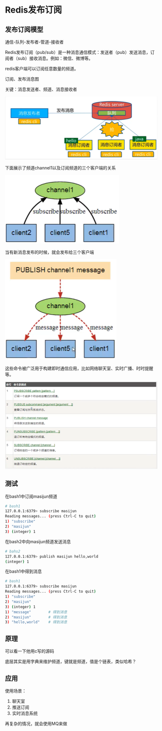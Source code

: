 # Redis发布订阅

## 发布订阅模型

通信-队列-发布者-管道-接收者

Redis发布订阅（pub/sub）是一种消息通信模式：发送者（pub）发送消息，订阅者（sub）接收消息。例如：微信、微博等。

redis客户端可以订阅任意数量的频道。

订阅、发布消息图

关键：消息发送者、频道、消息接收者

![image-20210614225438422](./imgs/10/image-20210614225438422.png)

下面展示了频道channel1以及订阅频道的三个客户端的关系

![image-20210614225540079](./imgs/10/image-20210614225540079.png)

当有新消息发布的时候，就会发布给三个客户端

![image-20210614225559714](./imgs/10/image-20210614225559714.png)

这些命令被广泛用于构建即时通信应用，比如网络聊天室、实时广播、时时提醒等。

![image-20210614225649489](./imgs/10/image-20210614225649489.png)

## 测试

在bash1中订阅masijun频道

```sh
# bash1
127.0.0.1:6379> subscribe masijun
Reading messages... (press Ctrl-C to quit)
1) "subscribe"
2) "masijun"
3) (integer) 1
```

在bash2中向masijun频道发送消息

```sh
# bahs2
127.0.0.1:6379> publish masijun hello,world
(integer) 1
```

在bash1中得到消息

```sh
# bash1
127.0.0.1:6379> subscribe masijun
Reading messages... (press Ctrl-C to quit)
1) "subscribe"
2) "masijun"
3) (integer) 1
1) "message"        # 得到消息
2) "masijun"        # 得到消息
3) "hello,world"    # 得到消息 
```

## 原理

可以看一下他用c写的源码

底层其实是用字典来维护频道，键就是频道，值是个链表，类似哈希？

## 应用

使用场景：

1. 聊天室
2. 推送订阅
3. 实时消息系统

再复杂的情况，就会使用MQ来做